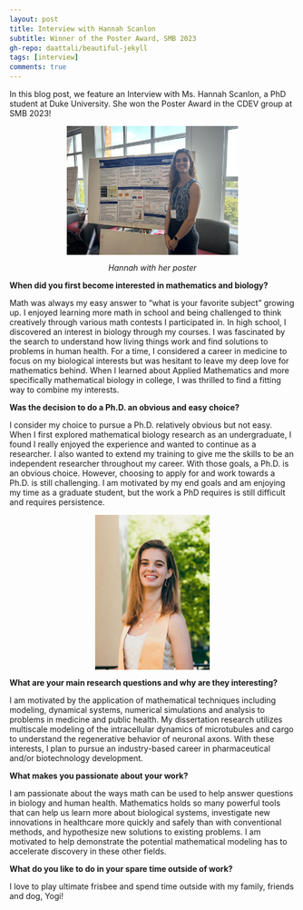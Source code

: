 ```yaml
---
layout: post
title: Interview with Hannah Scanlon
subtitle: Winner of the Poster Award, SMB 2023
gh-repo: daattali/beautiful-jekyll
tags: [interview]
comments: true
---
```


In this blog post, we feature an Interview with Ms. Hannah Scanlon, a PhD student at Duke University. She won the Poster Award in the CDEV group at SMB 2023!

<!--<p align="center"><img src="/uploads/blog_images/scanlon/IMG_4203.jpg" alt="" style="display: block; margin-left: auto; margin-right: auto; width: 60%;" /></p>-->
<!--<p align="center"><i>Hannah (middle) with Veronica Ciocanel (left) and Anna Nelson (right) at SMB 2023</i></p>-->

<p align="center"><img src="/uploads/blog_images/scanlon/IMG_5770.jpg" alt="" style="display: block; margin-left: auto; margin-right: auto; width: 60%;" /></p>
<p align="center"><i>Hannah with her poster</i></p>

**When did you first become interested in mathematics and biology?**

Math was always my easy answer to “what is your favorite subject” growing up. I enjoyed learning more math in school and being challenged to think creatively through various math contests I participated in. In high school, I discovered an interest in biology through my courses. I was fascinated by the search to understand how living things work and find solutions to problems in human health. For a time, I considered a career in medicine to focus on my biological interests but was hesitant to leave my deep love for mathematics behind. When I learned about Applied Mathematics and more specifically mathematical biology in college, I was thrilled to find a fitting way to combine my interests.  

**Was the decision to do a Ph.D. an obvious and easy choice?**

I consider my choice to pursue a Ph.D. relatively obvious but not easy. When I first explored mathematical biology research as an undergraduate, I found I really enjoyed the experience and wanted to continue as a researcher. I also wanted to extend my training to give me the skills to be an independent researcher throughout my career. With those goals, a Ph.D. is an obvious choice. However, choosing to apply for and work towards a Ph.D. is still challenging. I am motivated by my end goals and am enjoying my time as a graduate student, but the work a PhD requires is still difficult and requires persistence.

<p align="center"><img src="/uploads/blog_images/scanlon/IMG_88642.jpg" alt="" style="display: block; margin-left: auto; margin-right: auto; width: 40%;" /></p>
<!--<p align="center"><i>Stanford’s James H. Clark Center, where I worked for six years as a Ph.D. student</i></p>-->

**What are your main research questions and why are they interesting?**

I am motivated by the application of mathematical techniques including modeling, dynamical systems, numerical simulations and analysis to problems in medicine and public health. My dissertation research utilizes multiscale modeling of the intracellular dynamics of microtubules and cargo to understand the regenerative behavior of neuronal axons. With these interests, I plan to pursue an industry-based career in pharmaceutical and/or biotechnology development.  


**What makes you passionate about your work?**

I am passionate about the ways math can be used to help answer questions in biology and human health. Mathematics holds so many powerful tools that can help us learn more about biological systems, investigate new innovations in healthcare more quickly and safely than with conventional methods, and hypothesize new solutions to existing problems. I am motivated to help demonstrate the potential mathematical modeling has to accelerate discovery in these other fields.

**What do you like to do in your spare time outside of work?**

I love to play ultimate frisbee and spend time outside with my family, friends and dog, Yogi! 
